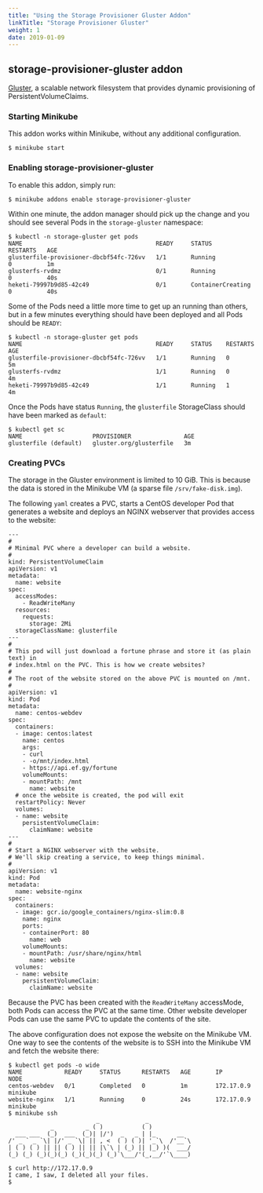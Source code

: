 ```yaml
---
title: "Using the Storage Provisioner Gluster Addon"
linkTitle: "Storage Provisioner Gluster"
weight: 1
date: 2019-01-09
---
```


## storage-provisioner-gluster addon
[Gluster](https://gluster.org/), a scalable network filesystem that provides dynamic provisioning of PersistentVolumeClaims.

### Starting Minikube
This addon works within Minikube, without any additional configuration.

```shell
$ minikube start
```

### Enabling storage-provisioner-gluster
To enable this addon, simply run:

```
$ minikube addons enable storage-provisioner-gluster
```

Within one minute, the addon manager should pick up the change and you should see several Pods in the `storage-gluster` namespace:

```
$ kubectl -n storage-gluster get pods
NAME                                      READY     STATUS              RESTARTS   AGE
glusterfile-provisioner-dbcbf54fc-726vv   1/1       Running             0          1m
glusterfs-rvdmz                           0/1       Running             0          40s
heketi-79997b9d85-42c49                   0/1       ContainerCreating   0          40s
```

Some of the Pods need a little more time to get up an running than others, but in a few minutes everything should have been deployed and all Pods should be `READY`:

```
$ kubectl -n storage-gluster get pods
NAME                                      READY     STATUS    RESTARTS   AGE
glusterfile-provisioner-dbcbf54fc-726vv   1/1       Running   0          5m
glusterfs-rvdmz                           1/1       Running   0          4m
heketi-79997b9d85-42c49                   1/1       Running   1          4m
```

Once the Pods have status `Running`, the `glusterfile` StorageClass should have been marked as `default`:

```
$ kubectl get sc
NAME                    PROVISIONER               AGE
glusterfile (default)   gluster.org/glusterfile   3m
```

### Creating PVCs
The storage in the Gluster environment is limited to 10 GiB. This is because the data is stored in the Minikube VM (a sparse file `/srv/fake-disk.img`).

The following `yaml` creates a PVC, starts a CentOS developer Pod that generates a website and deploys an NGINX webserver that provides access to the website:

```
---
#
# Minimal PVC where a developer can build a website.
#
kind: PersistentVolumeClaim
apiVersion: v1
metadata:
  name: website
spec:
  accessModes:
    - ReadWriteMany
  resources:
    requests:
      storage: 2Mi
  storageClassName: glusterfile
---
#
# This pod will just download a fortune phrase and store it (as plain text) in
# index.html on the PVC. This is how we create websites?
#
# The root of the website stored on the above PVC is mounted on /mnt.
#
apiVersion: v1
kind: Pod
metadata:
  name: centos-webdev
spec:
  containers:
  - image: centos:latest
    name: centos
    args:
    - curl
    - -o/mnt/index.html
    - https://api.ef.gy/fortune
    volumeMounts:
    - mountPath: /mnt
      name: website
  # once the website is created, the pod will exit
  restartPolicy: Never
  volumes:
  - name: website
    persistentVolumeClaim:
      claimName: website
---
#
# Start a NGINX webserver with the website.
# We'll skip creating a service, to keep things minimal.
#
apiVersion: v1
kind: Pod
metadata:
  name: website-nginx
spec:
  containers:
  - image: gcr.io/google_containers/nginx-slim:0.8
    name: nginx
    ports:
    - containerPort: 80
      name: web
    volumeMounts:
    - mountPath: /usr/share/nginx/html
      name: website
  volumes:
  - name: website
    persistentVolumeClaim:
      claimName: website
```

Because the PVC has been created with the `ReadWriteMany` accessMode, both Pods can access the PVC at the same time. Other website developer Pods can use the same PVC to update the contents of the site.

The above configuration does not expose the website on the Minikube VM. One way to see the contents of the website is to SSH into the Minikube VM and fetch the website there:

```
$ kubectl get pods -o wide
NAME            READY     STATUS      RESTARTS   AGE       IP           NODE
centos-webdev   0/1       Completed   0          1m        172.17.0.9   minikube
website-nginx   1/1       Running     0          24s       172.17.0.9   minikube
$ minikube ssh
                         _             _            
            _         _ ( )           ( )           
  ___ ___  (_)  ___  (_)| |/')  _   _ | |_      __  
/' _ ` _ `\| |/' _ `\| || , <  ( ) ( )| '_`\  /'__`\
| ( ) ( ) || || ( ) || || |\`\ | (_) || |_) )(  ___/
(_) (_) (_)(_)(_) (_)(_)(_) (_)`\___/'(_,__/'`\____)

$ curl http://172.17.0.9
I came, I saw, I deleted all your files.
$ 
```
